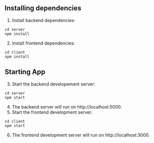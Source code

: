 ## Installing dependencies
1. Install backend dependencies:
```console
cd server
npm install
```
2. Install frontend dependencies:
```console
cd client
npm install
```
## Starting App
3. Start the backend developement server:
```console
cd server
npm start
```
4. The backend server will run on http://localhost:5000.
5. Start the frontend development server:
```console
cd client
npm start
```
6. The frontend development server will run on http://localhost:3000.

